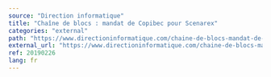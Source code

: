 ```yaml
---
source: "Direction informatique"
title: "Chaîne de blocs : mandat de Copibec pour Scenarex"
categories: "external"
path: "https://www.directioninformatique.com/chaine-de-blocs-mandat-de-copibec-pour-scenarex/67235"
external_url: "https://www.directioninformatique.com/chaine-de-blocs-mandat-de-copibec-pour-scenarex/67235"
ref: 20190226
lang: fr
---
```

